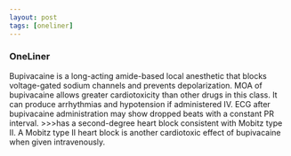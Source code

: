 ```yaml
---
layout: post
tags: [oneliner]
---
```



### OneLiner

Bupivacaine is a long-acting amide-based local anesthetic that blocks voltage-gated sodium channels and prevents depolarization. MOA of bupivacaine allows greater cardiotoxicity than other drugs in this class. It can produce arrhythmias and hypotension if administered IV. ECG after bupivacaine administration may show dropped beats with a constant PR interval. >>>has a second-degree heart block consistent with Mobitz type II. A Mobitz type II heart block is another cardiotoxic effect of bupivacaine when given intravenously.
